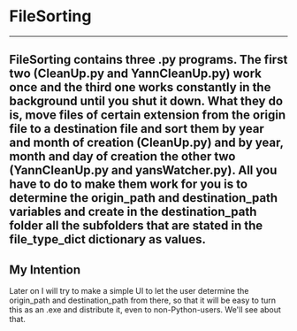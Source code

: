 # FileSorting 
---
FileSorting contains three .py programs. The first two (CleanUp.py and YannCleanUp.py) work once and the third one 
works constantly in the background until you shut it down.
What they do is, move files of certain extension from the origin file to a destination file and sort them by year
and month of creation (CleanUp.py) and by year, month and day of creation the other two (YannCleanUp.py and yansWatcher.py).
All you have to do to make them work for you is to determine the **origin_path** and **destination_path** variables and
create in the destination_path folder all the subfolders that are stated in the **file_type_dict** dictionary as values.
---
## My Intention
Later on I will try to make a simple UI to let the user determine the origin_path and destination_path from there, so that 
it will be easy to turn this as an .exe and distribute it, even to non-Python-users.
We'll see about that.
